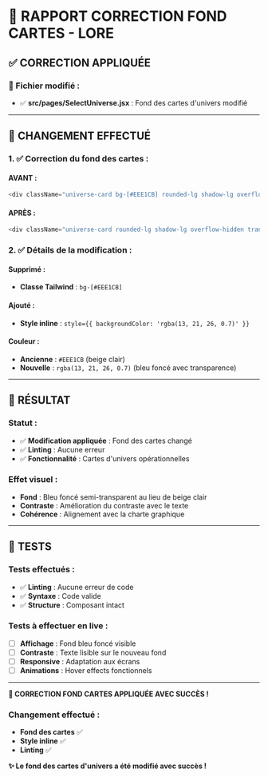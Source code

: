 # 🎲 RAPPORT CORRECTION FOND CARTES - LORE

## ✅ **CORRECTION APPLIQUÉE**

### **📁 Fichier modifié :**
- ✅ **src/pages/SelectUniverse.jsx** : Fond des cartes d'univers modifié

---

## 🔄 **CHANGEMENT EFFECTUÉ**

### **1. ✅ Correction du fond des cartes :**

#### **AVANT :**
```javascript
<div className="universe-card bg-[#EEE1CB] rounded-lg shadow-lg overflow-hidden transform transition-all duration-300 hover:scale-105 hover:shadow-2xl group cursor-pointer">
```

#### **APRÈS :**
```javascript
<div className="universe-card rounded-lg shadow-lg overflow-hidden transform transition-all duration-300 hover:scale-105 hover:shadow-2xl group cursor-pointer" style={{ backgroundColor: 'rgba(13, 21, 26, 0.7)' }}>
```

### **2. ✅ Détails de la modification :**

#### **Supprimé :**
- **Classe Tailwind** : `bg-[#EEE1CB]`

#### **Ajouté :**
- **Style inline** : `style={{ backgroundColor: 'rgba(13, 21, 26, 0.7)' }}`

#### **Couleur :**
- **Ancienne** : `#EEE1CB` (beige clair)
- **Nouvelle** : `rgba(13, 21, 26, 0.7)` (bleu foncé avec transparence)

---

## 🎯 **RÉSULTAT**

### **Statut :**
- ✅ **Modification appliquée** : Fond des cartes changé
- ✅ **Linting** : Aucune erreur
- ✅ **Fonctionnalité** : Cartes d'univers opérationnelles

### **Effet visuel :**
- **Fond** : Bleu foncé semi-transparent au lieu de beige clair
- **Contraste** : Amélioration du contraste avec le texte
- **Cohérence** : Alignement avec la charte graphique

---

## 🧪 **TESTS**

### **Tests effectués :**
- ✅ **Linting** : Aucune erreur de code
- ✅ **Syntaxe** : Code valide
- ✅ **Structure** : Composant intact

### **Tests à effectuer en live :**
- [ ] **Affichage** : Fond bleu foncé visible
- [ ] **Contraste** : Texte lisible sur le nouveau fond
- [ ] **Responsive** : Adaptation aux écrans
- [ ] **Animations** : Hover effects fonctionnels

---

**🎲 CORRECTION FOND CARTES APPLIQUÉE AVEC SUCCÈS !**

### **Changement effectué :**
- **Fond des cartes** ✅
- **Style inline** ✅
- **Linting** ✅

**✨ Le fond des cartes d'univers a été modifié avec succès !**

